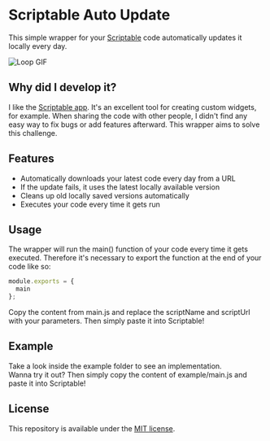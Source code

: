 # Scriptable Auto Update
This simple wrapper for your [Scriptable](https://scriptable.app) code automatically updates it locally every day.
  
![Loop GIF](https://i.imgur.com/iEFhyVq.gif)

## Why did I develop it?
I like the [Scriptable app](https://scriptable.app). It's an excellent tool for creating custom widgets, for example. When sharing the code with other people, I didn't find any easy way to fix bugs or add features afterward. This wrapper aims to solve this challenge.

## Features
* Automatically downloads your latest code every day from a URL
* If the update fails, it uses the latest locally available version
* Cleans up old locally saved versions automatically
* Executes your code every time it gets run

## Usage
The wrapper will run the main() function of your code every time it gets executed. Therefore it's necessary to export the function at the end of your code like so:
```javascript
module.exports = {
  main
};
```
Copy the content from main.js and replace the scriptName and scriptUrl with your parameters. Then simply paste it into Scriptable!

## Example
Take a look inside the example folder to see an implementation.  
Wanna try it out? Then simply copy the content of example/main.js and paste it into Scriptable!

## License
This repository is available under the [MIT license](https://opensource.org/licenses/MIT).
